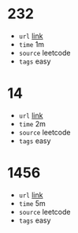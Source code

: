 # 232
- `url` [link](https://leetcode.com/problems/implement-queue-using-stacks/description/?envType=daily-question&envId=2024-01-29)
- `time` 1m
- `source` leetcode
- `tags` easy
# 14
- `url` [link](https://leetcode.com/problems/longest-common-prefix/description/)
- `time` 2m
- `source` leetcode
- `tags` easy
# 1456
- `url` [link](https://leetcode.com/problems/maximum-number-of-vowels-in-a-substring-of-given-length/description/?envType=study-plan-v2&envId=leetcode-75)
- `time` 5m
- `source` leetcode
- `tags` easy